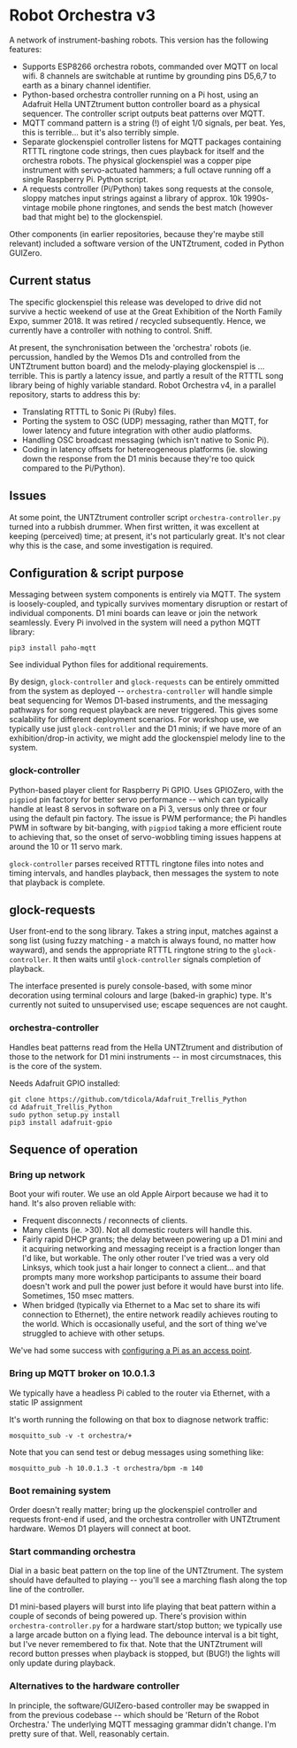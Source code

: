 # Robot Orchestra v3

A network of instrument-bashing robots. This version has the following features:

* Supports ESP8266 orchestra robots, commanded over MQTT on local wifi. 8 channels are switchable at runtime by grounding pins D5,6,7 to earth as a binary channel identifier.
* Python-based orchestra controller running on a Pi host, using an Adafruit Hella UNTZtrument button controller board as a physical sequencer. The controller script outputs beat patterns over MQTT.
* MQTT command pattern is a string (!) of eight 1/0 signals, per beat. Yes, this is terrible... but it's also terribly simple.
* Separate glockenspiel controller listens for MQTT packages containing RTTTL ringtone code strings, then cues playback for itself and the orchestra robots. The physical glockenspiel was a copper pipe instrument with servo-actuated hammers; a full octave running off a single Raspberry Pi. Python script.
* A requests controller (Pi/Python) takes song requests at the console, sloppy matches input strings against a library of approx. 10k 1990s-vintage mobile phone ringtones, and sends the best match (however bad that might be) to the glockenspiel.

Other components (in earlier repositories, because they're maybe still relevant) included a software version of the UNTZtrument, coded in Python GUIZero.

## Current status

The specific glockenspiel this release was developed to drive did not survive a hectic weekend of use at the Great Exhibition of the North Family Expo, summer 2018. It was retired / recycled subsequently. Hence, we currently have a controller with nothing to control. Sniff.

At present, the synchronisation between the 'orchestra' robots (ie. percussion, handled by the Wemos D1s and controlled from the UNTZtrument button board) and the melody-playing glockenspiel is ... terrible. This is partly a latency issue, and partly a result of the RTTTL song library being of highly variable standard. Robot Orchestra v4, in a parallel repository, starts to address this by:

* Translating RTTTL to Sonic Pi (Ruby) files.
* Porting the system to OSC (UDP) messaging, rather than MQTT, for lower latency and future integration with other audio platforms.
* Handling OSC broadcast messaging (which isn't native to Sonic Pi).
* Coding in latency offsets for hetereogeneous platforms (ie. slowing down the response from the D1 minis because they're too quick compared to the Pi/Python).

## Issues

At some point, the UNTZtrument controller script `orchestra-controller.py` turned into a rubbish drummer. When first written, it was excellent at keeping (perceived) time; at present, it's not particularly great. It's not clear why this is the case, and some investigation is required.

## Configuration & script purpose

Messaging between system components is entirely via MQTT. The system is loosely-coupled, and typically survives momentary disruption or restart of individual components. D1 mini boards can leave or join the network seamlessly. Every Pi involved in the system will need a python MQTT library:

    pip3 install paho-mqtt

See individual Python files for additional requirements.

By design, `glock-controller` and `glock-requests` can be entirely ommitted from the system as deployed -- `orchestra-controller` will handle simple beat sequencing for Wemos D1-based instruments, and the messaging pathways for song request playback are never triggered. This gives some scalability for different deployment scenarios. For workshop use, we typically use just `glock-controller` and the D1 minis; if we have more of an exhibition/drop-in activity, we might add the glockenspiel melody line to the system.

### glock-controller

Python-based player client for Raspberry Pi GPIO. Uses GPIOZero, with the `pigpiod` pin factory for better servo performance -- which can typically handle at least 8 servos in software on a Pi 3, versus only three or four using the default pin factory. The issue is PWM performance; the Pi handles PWM in software by bit-banging, with `pigpiod` taking a more efficient route to achieving that, so the onset of servo-wobbling timing issues happens at around the 10 or 11 servo mark.

`glock-controller` parses received RTTTL ringtone files into notes and timing intervals, and handles playback, then messages the system to note that playback is complete.

## glock-requests

User front-end to the song library. Takes a string input, matches against a song list (using fuzzy matching - a match is always found, no matter how wayward), and sends the appropriate RTTTL ringtone string to the `glock-controller`. It then waits until `glock-controller` signals completion of playback.

The interface presented is purely console-based, with some minor decoration using terminal colours and large (baked-in graphic) type. It's currently not suited to unsupervised use; escape sequences are not caught.

### orchestra-controller

Handles beat patterns read from the Hella UNTZtrument and distribution of those to the network for D1 mini instruments -- in most circumstnaces, this is the core of the system.

Needs Adafruit GPIO installed:

    git clone https://github.com/tdicola/Adafruit_Trellis_Python
    cd Adafruit_Trellis_Python
    sudo python setup.py install
    pip3 install adafruit-gpio


## Sequence of operation

### Bring up network

Boot your wifi router. We use an old Apple Airport because we had it to hand. It's also proven reliable with:

* Frequent disconnects / reconnects of clients.
* Many clients (ie. >30). Not all domestic routers will handle this.
* Fairly rapid DHCP grants; the delay between powering up a D1 mini and it acquiring networking and messaging receipt is a fraction longer than I'd like, but workable. The only other router I've tried was a very old Linksys, which took just a hair longer to connect a client... and that prompts many more workshop participants to assume their board doesn't work and pull the power just before it would have burst into life. Sometimes, 150 msec matters.
* When bridged (typically via Ethernet to a Mac set to share its wifi connection to Ethernet), the entire network readily achieves routing to the world. Which is occasionally useful, and the sort of thing we've struggled to achieve with other setups.

We've had some success with [configuring a Pi as an access point](https://www.raspberrypi.org/documentation/configuration/wireless/access-point.md).

### Bring up MQTT broker on 10.0.1.3

We typically have a headless Pi cabled to the router via Ethernet, with a static IP assignment

It's worth running the following on that box to diagnose network traffic:

    mosquitto_sub -v -t orchestra/+

Note that you can send test or debug messages using something like:

    mosquitto_pub -h 10.0.1.3 -t orchestra/bpm -m 140

### Boot remaining system

Order doesn't really matter; bring up the glockenspiel controller and requests front-end if used, and the orchestra controller with UNTZtrument hardware. Wemos D1 players will connect at boot.

### Start commanding orchestra

Dial in a basic beat pattern on the top line of the UNTZtrument. The system should have defaulted to playing -- you'll see a marching flash along the top line of the controller.

D1 mini-based players will burst into life playing that beat pattern within a couple of seconds of being powered up. There's provision within `orchestra-controller.py` for a hardware start/stop button; we typically use a large arcade button on a flying lead. The debounce interval is a bit tight, but I've never remembered to fix that. Note that the UNTZtrument will record button presses when playback is stopped, but (BUG!) the lights will only update during playback.

### Alternatives to the hardware controller

In principle, the software/GUIZero-based controller may be swapped in from the previous codebase -- which should be 'Return of the Robot Orchestra.' The underlying MQTT messaging grammar didn't change. I'm pretty sure of that. Well, reasonably certain.
